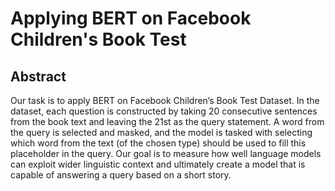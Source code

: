 # Applying BERT on Facebook Children's Book Test

## Abstract
Our task is to apply BERT on Facebook Children’s Book Test Dataset. In the dataset, each question is constructed by taking 20 consecutive sentences from the book text and leaving the 21st as the query statement. A word from the query is selected and masked, and the model is tasked with selecting which word from the text (of the chosen type) should be used to fill this placeholder in the query.
Our goal is to measure how well language models can exploit wider linguistic context and ultimately create a model that is capable of answering a query based on a short story.
